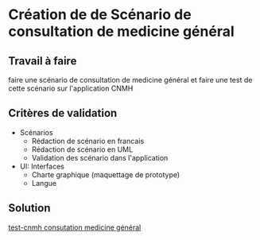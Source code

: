 # Création de de Scénario de consultation de medicine général
## Travail à faire
faire une scénario de consultation de medicine général et faire une test de cette scénario sur l'application CNMH

## Critères de validation
- Scénarios
  - Rédaction de scénario en francais
  - Rédaction de scénario en UML
  - Validation des scénario dans l'application
- UI: Interfaces
  - Charte graphique (maquettage de prototype)
  - Langue

## Solution 
[test-cnmh consutation medicine général](https://docs.google.com/presentation/d/1WVE7R11TH9H2zOYikSOCcUbQXXk02kbb99hbG8tuLt4/edit#slide=id.p)
